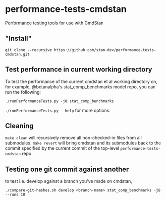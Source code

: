 # performance-tests-cmdstan
Performance testing tools for use with CmdStan

## "Install"

```
git clone --recursive https://github.com/stan-dev/performance-tests-cmdstan.git
```

## Test performance in current working directory

To test the performance of the current cmdstan et al working directory on, for example, @betanalpha's stat_comp_benchmarks model repo, you can run the following:
```
./runPerformanceTests.py -j8 stat_comp_benchmarks
```

`./runPerformanceTests.py --help` for more options.

## Cleaning
`make clean` will recursively remove all non-checked-in files from all submodules. `make revert` will bring cmdstan and its submodules back to the commit specified by the current commit of the top-level `performance-tests-cmdstan` repo.

## Testing one git commit against another
to test i.e. develop against a branch you've made on cmdstan,
```
./compare-git-hashes.sh develop <branch-name> stat_comp_benchmarks -j8 --runs 10
```
